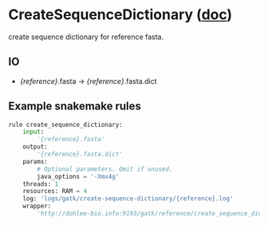 # CreateSequenceDictionary ([doc](https://software.broadinstitute.org/gatk/documentation/tooldocs/4.0.3.0/picard_sam_CreateSequenceDictionary.php))

create sequence dictionary for reference fasta.

## IO

- *{reference}*.fasta -> *{reference}*.fasta.dict

## Example snakemake rules

```python
rule create_sequence_dictionary:
    input:
        '{reference}.fasta'
    output:
        '{reference}.fasta.dict'
    params:
        # Optional parameters. Omit if unused.
        java_options = '-Xmx4g'
    threads: 1
    resources: RAM = 4
    log: 'logs/gatk/create-sequence-dictionary/{reference}.log'
    wrapper:
        'http://dohlee-bio.info:9193/gatk/reference/create_sequence_dictionary'
```
